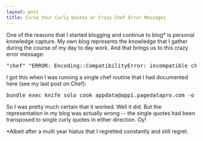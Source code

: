 ```yaml
---
layout: post
title: Curse Your Curly Quotes or Crazy Chef Error Messages
---
```

One of the reasons that I started blogging and continue to blog* is personal knowledge capture.  My own blog represents the knowledge that I gather during the course of my day to day work.  And that brings us to this crazy error message:

<pre>
"chef" "ERROR: Encoding::CompatibilityError: incompatible character encodings: ASCII-8BIT and UTF-8"
</pre>

I got this when I was running a single chef routine that I had documented here (see my last post on Chef):

<pre>
bundle exec knife solo cook appdata@app1.pagedatapro.com -o 'server_setup::vim_configuration'
</pre>

So I was pretty much certain that it worked.  Well it did.  But the representation in my blog was actually wrong -- the single quotes had been transposed to single curly quotes in either direction.  Oy! 

*Albeit after a multi year hiatus that I regretted constantly and still regret.